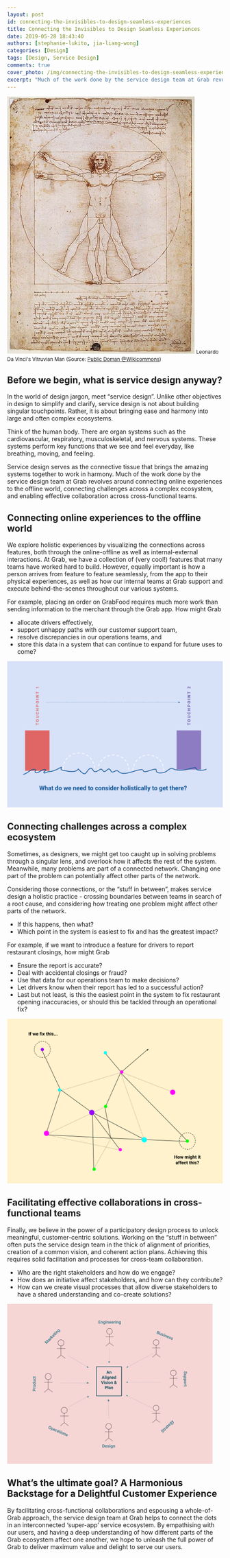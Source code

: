 ```yaml
---
layout: post
id: connecting-the-invisibles-to-design-seamless-experiences
title: Connecting the Invisibles to Design Seamless Experiences
date: 2019-05-28 18:43:40
authors: [stephanie-lukito, jia-liang-wong]
categories: [Design]
tags: [Design, Service Design]
comments: true
cover_photo: /img/connecting-the-invisibles-to-design-seamless-experiences/cover.png
excerpt: "Much of the work done by the service design team at Grab revolves around integrating people, processes, and systems to deliver seamless user experiences. In this blog post, we present an overview on how Grab's service design team goes about doing that."
---
```



<div class="post-image-section">
  <img alt="Leonardo Da Vinci's Vitruvian Man" src="/img/connecting-the-invisibles-to-design-seamless-experiences/image2.jpg">
  <small class="post-image-caption">Leonardo Da Vinci's Vitruvian Man (Source: <a href="https://www.google.com/url?q=http://commons.wikimedia.org/wiki/File:Vitruvian.jpg&sa=D&ust=1559122791757000">Public Doman @Wikicommons</a>)</small>
</div>

## Before we begin, what is service design anyway?

In the world of design jargon, meet “service design”. Unlike other objectives in design to simplify and clarify, service design is not about building singular touchpoints. Rather, it is about bringing ease and harmony into large and often complex ecosystems.

Think of the human body. There are organ systems such as the cardiovascular, respiratory, musculoskeletal, and nervous systems. These systems perform key functions that we see and feel everyday, like breathing, moving, and feeling.

Service design serves as the connective tissue that brings the amazing systems together to work in harmony. Much of the work done by the service design team at Grab revolves around connecting online experiences to the offline world, connecting challenges across a complex ecosystem, and enabling effective collaboration across cross-functional teams.

## Connecting online experiences to the offline world

We explore holistic experiences by visualizing the connections across features, both through the online-offline as well as internal-external interactions. At Grab, we have a collection of (very cool!) features that many teams have worked hard to build. However, equally important is how a person arrives from feature to feature seamlessly, from the app to their physical experiences, as well as how our internal teams at Grab support and execute behind-the-scenes throughout our various systems.

For example, placing an order on GrabFood requires much more work than sending information to the merchant through the Grab app. How might Grab

*   allocate drivers effectively,
*   support unhappy paths with our customer support team,
*   resolve discrepancies in our operations teams, and
*   store this data in a system that can continue to expand for future uses to come?

<div class="post-image-section">
  <img alt="Connecting online experiences to the offline world" src="/img/connecting-the-invisibles-to-design-seamless-experiences/image1.png">
</div>

## Connecting challenges across a complex ecosystem

Sometimes, as designers, we might get too caught up in solving problems through a singular lens, and overlook how it affects the rest of the system. Meanwhile, many problems are part of a connected network. Changing one part of the problem can potentially affect other parts of the network.

Considering those connections, or the “stuff in between”, makes service design a holistic practice - crossing boundaries between teams in search of a root cause, and considering how treating one problem might affect other parts of the network.

*   If this happens, then what?
*   Which point in the system is easiest to fix and has the greatest impact?

For example, if we want to introduce a feature for drivers to report restaurant closings, how might Grab

*   Ensure the report is accurate?
*   Deal with accidental closings or fraud?
*   Use that data for our operations team to make decisions?
*   Let drivers know when their report has led to a successful action?
*   Last but not least, is this the easiest point in the system to fix restaurant opening inaccuracies, or should this be tackled through an operational fix?

<div class="post-image-section">
  <img alt="Connecting challenges across a complex ecosystem" src="/img/connecting-the-invisibles-to-design-seamless-experiences/image4.png">
</div>

## Facilitating effective collaborations in cross-functional teams

Finally, we believe in the power of a participatory design process to unlock meaningful, customer-centric solutions. Working on the “stuff in between” often puts the service design team in the thick of alignment of priorities, creation of a common vision, and coherent action plans. Achieving this requires solid facilitation and processes for cross-team collaboration.

*   Who are the right stakeholders and how do we engage?
*   How does an initiative affect stakeholders, and how can they contribute?
*   How can we create visual processes that allow diverse stakeholders to have a shared understanding and co-create solutions?

<div class="post-image-section">
  <img alt="Facilitating effective collaborations in cross-functional teams" src="/img/connecting-the-invisibles-to-design-seamless-experiences/image3.png">
</div>

## What’s the ultimate goal? A Harmonious Backstage for a Delightful Customer Experience

By facilitating cross-functional collaborations and espousing a whole-of-Grab approach, the service design team at Grab helps to connect the dots in an interconnected ‘super-app’ service ecosystem. By empathising with our users, and having a deep understanding of how different parts of the Grab ecosystem affect one another, we hope to unleash the full power of Grab to deliver maximum value and delight to serve our users.
